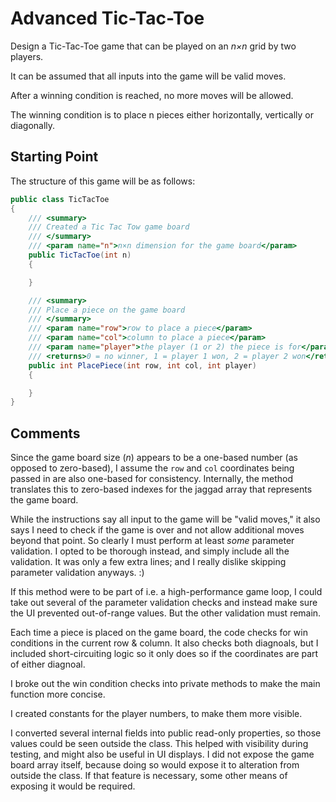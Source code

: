 # Advanced Tic-Tac-Toe

Design a Tic-Tac-Toe game that can be played on an _n×n_ grid by two players.

It can be assumed that all inputs into the game will be valid moves.

After a winning condition is reached, no more moves will be allowed.

The winning condition is to place n pieces either horizontally, vertically or diagonally.

## Starting Point

The structure of this game will be as follows:

```csharp
public class TicTacToe
{
    /// <summary>
    /// Created a Tic Tac Tow game board
    /// </summary>
    /// <param name="n">n×n dimension for the game board</param>
    public TicTacToe(int n)
    {

    }

    /// <summary>
    /// Place a piece on the game board
    /// </summary>
    /// <param name="row">row to place a piece</param>
    /// <param name="col">column to place a piece</param>
    /// <param name="player">the player (1 or 2) the piece is for</param>
    /// <returns>0 = no winner, 1 = player 1 won, 2 = player 2 won</returns>
    public int PlacePiece(int row, int col, int player)
    {

    }
}
```

## Comments

Since the game board size (<i>n</i>) appears to be a one-based number (as opposed to zero-based), I assume the `row` and `col` coordinates being passed in are also one-based for consistency. Internally, the method translates this to zero-based indexes for the jaggad array that represents the game board.

While the instructions say all input to the game will be "valid moves," it also says I need to check if the game is over and not allow additional moves beyond that point. So clearly I must perform at least _some_ parameter validation. I opted to be thorough instead, and simply include all the validation. It was only a few extra lines; and I really dislike skipping parameter validation anyways. :)

If this method were to be part of i.e. a high-performance game loop, I could take out several of the parameter validation checks and instead make sure the UI prevented out-of-range values. But the other validation must remain.

Each time a piece is placed on the game board, the code checks for win conditions in the current row & column. It also checks both diagnoals, but I included short-circuiting logic so it only does so if the coordinates are part of either diagnoal.

I broke out the win condition checks into private methods to make the main function more concise.

I created constants for the player numbers, to make them more visible.

I converted several internal fields into public read-only properties, so those values could be seen outside the class. This helped with visibility during testing, and might also be useful in UI displays. I did not expose the game board array itself, because doing so would expose it to alteration from outside the class. If that feature is necessary, some other means of exposing it would be required.
